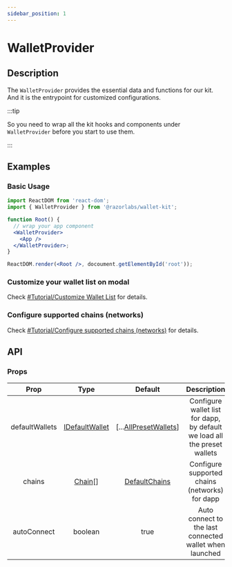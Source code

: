 ```yaml
---
sidebar_position: 1
---
```


# WalletProvider

## Description

The `WalletProvider` provides the essential data and functions for our kit. And it is the entrypoint for customized configurations.

:::tip

So you need to wrap all the kit hooks and components under `WalletProvider` before you start to use them.

:::

## Examples

### Basic Usage

```jsx
import ReactDOM from 'react-dom';
import { WalletProvider } from '@razorlabs/wallet-kit';

function Root() {
  // wrap your app component
  <WalletProvider>
    <App />
  </WalletProvider>;
}

ReactDOM.render(<Root />, docoument.getElementById('root'));
```

### Customize your wallet list on modal

Check [#Tutorial/Customize Wallet List](/docs/tutorial/customize-wallet-list) for details.

### Configure supported chains (networks)

Check [#Tutorial/Configure supported chains (networks)](/docs/tutorial/configure-chain) for details.

## API

### Props

|      Prop      |                     Type                     |                      Default                       |                                Description                                |
| :------------: | :------------------------------------------: | :------------------------------------------------: | :-----------------------------------------------------------------------: |
| defaultWallets | [IDefaultWallet](/docs/Types#idefaultwallet) | [...[AllPresetWallets](../CanIUse#preset-wallets)] | Configure wallet list for dapp, by default we load all the preset wallets |
|     chains     |         [Chain](/docs/Types#Chain)[]         |         [DefaultChains](/docs/Types#Chain)         |              Configure supported chains (networks) for dapp               |
|  autoConnect   |                   boolean                    |                        true                        |          Auto connect to the last connected wallet when launched          |
